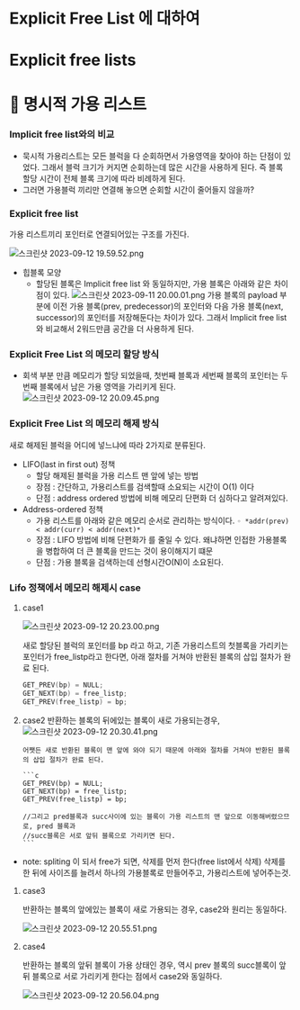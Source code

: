 # Explicit Free List 에 대하여

# Explicit free lists

# 🙊 명시적 가용 리스트

### Implicit free list와의 비교

- 묵시적 가용리스트는 모든 블럭을 다 순회하면서 가용영역을 찾아야 하는 단점이 있었다. 그래서 블럭 크기가 커지면 순회하는데 많은 시간을 사용하게 된다. 즉 블록 할당 시간이 전체 블록 크기에 따라 비례하게 된다.
- 그러면 가용블럭 끼리만 연결해 놓으면 순회할 시간이 줄어들지 않을까?

### Explicit free list

가용 리스트끼리 포인터로 연결되어있는 구조를 가진다.

![스크린샷 2023-09-12 19.59.52.png](../img/%E1%84%89%E1%85%B3%E1%84%8F%E1%85%B3%E1%84%85%E1%85%B5%E1%86%AB%E1%84%89%E1%85%A3%E1%86%BA_2023-09-12_19.59.52.png)

- 힙블록 모양
  - 할당된 블록은 Implicit free list 와 동일하지만, 가용 블록은 아래와 같은 차이점이 있다.
    ![스크린샷 2023-09-11 20.00.01.png](../img/%E1%84%89%E1%85%B3%E1%84%8F%E1%85%B3%E1%84%85%E1%85%B5%E1%86%AB%E1%84%89%E1%85%A3%E1%86%BA_2023-09-11_20.00.01.png)
    가용 블록의 payload 부분에 이전 가용 블록(prev, predecessor)의 포인터와 다음 가용 블록(next, successor)의 포인터를 저장해둔다는 차이가 있다.
    그래서 Implicit free list와 비교해서 2워드만큼 공간을 더 사용하게 된다.

### Explicit Free List 의 메모리 할당 방식

- 회색 부분 만큼 메모리가 할당 되었을때, 첫번째 블록과 세번째 블록의 포인터는
  두번째 블록에서 남은 가용 영역을 가리키게 된다.
  ![스크린샷 2023-09-12 20.09.45.png](../img/%E1%84%89%E1%85%B3%E1%84%8F%E1%85%B3%E1%84%85%E1%85%B5%E1%86%AB%E1%84%89%E1%85%A3%E1%86%BA_2023-09-12_20.09.45.png)

### Explicit Free List 의 메모리 해제 방식

새로 해제된 블럭을 어디에 넣느냐에 따라 2가지로 분류된다.

- LIFO(last in first out) 정책
  - 할당 해제된 블럭을 가용 리스트 맨 앞에 넣는 방법
  - 장점 : 간단하고, 가용리스트를 검색할때 소요되는 시간이 O(1) 이다
  - 단점 : address ordered 방법에 비해 메모리 단편화 더 심하다고 알려져있다.
- Address-ordered 정책
  - 가용 리스트를 아래와 같은 메모리 순서로 관리하는 방식이다.
    `◦ *addr(prev) < addr(curr) < addr(next)*`
  - 장점 : LIFO 방법에 비해 단편화가 를 줄일 수 있다.
    왜냐하면 인접한 가용블록을 병합하여 더 큰 블록을 만드는 것이 용이해지기 떄문
  - 단점 : 가용 블록을 검색하는데 선형시간O(N)이 소요된다.

### Lifo 정책에서 메모리 해제시 case

1.  case1

    ![스크린샷 2023-09-12 20.23.00.png](../img/%E1%84%89%E1%85%B3%E1%84%8F%E1%85%B3%E1%84%85%E1%85%B5%E1%86%AB%E1%84%89%E1%85%A3%E1%86%BA_2023-09-12_20.23.00.png)

    새로 할당된 블럭의 포인터를 bp 라고 하고,
    기존 가용리스트의 첫블록을 가리키는 포인터가 free_listp라고 한다면, 아래 절차를 거쳐야 반환된 블록의 삽입 절차가 완료 된다.

    ```c
    GET_PREV(bp) = NULL;
    GET_NEXT(bp) = free_listp;
    GET_PREV(free_listp) = bp;
    ```

2.  case2
    반환하는 블록의 뒤에있는 블록이 새로 가용되는경우,
    ![스크린샷 2023-09-12 20.30.41.png](../img/%E1%84%89%E1%85%B3%E1%84%8F%E1%85%B3%E1%84%85%E1%85%B5%E1%86%AB%E1%84%89%E1%85%A3%E1%86%BA_2023-09-12_20.30.41.png)

        어쨋든 새로 반환된 블록이 맨 앞에 와야 되기 때문에 아래와 절차를 거쳐야 반환된 블록의 삽입 절차가 완료 된다.

        ```c
        GET_PREV(bp) = NULL;
        GET_NEXT(bp) = free_listp;
        GET_PREV(free_listp) = bp;

        //그리고 pred블록과 succ사이에 있는 블록이 가용 리스트의 맨 앞으로 이동해버렸으므로, pred 블록과
        //succ블록은 서로 앞뒤 블록으로 가리키면 된다.
        ```

- note: spliting 이 되서 free가 되면, 삭제를 먼저 한다(free list에서 삭제)
  삭제를 한 뒤에 사이즈를 늘려서 하나의 가용블록로 만들어주고, 가용리스트에 넣어주는것.

1. case3

   반환하는 블록의 앞에있는 블록이 새로 가용되는 경우, case2와 원리는 동일하다.

   ![스크린샷 2023-09-12 20.55.51.png](../img/%E1%84%89%E1%85%B3%E1%84%8F%E1%85%B3%E1%84%85%E1%85%B5%E1%86%AB%E1%84%89%E1%85%A3%E1%86%BA_2023-09-12_20.55.51.png)

2. case4

   반환하는 블록의 앞뒤 블록이 가용 상태인 경우,
   역시 prev 블록의 succ블록이 앞뒤 블록으로 서로 가리키게 한다는 점에서 case2와 동일하다.

   ![스크린샷 2023-09-12 20.56.04.png](../img/%E1%84%89%E1%85%B3%E1%84%8F%E1%85%B3%E1%84%85%E1%85%B5%E1%86%AB%E1%84%89%E1%85%A3%E1%86%BA_2023-09-12_20.56.04.png)

